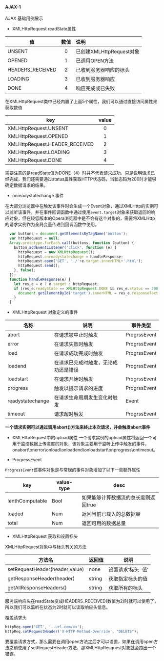 #### AJAX-1

AJAX 基础用例展示

* XMLHttpRequest readState属性

|值|数值|说明|
|-|:-:|:-|
|UNSENT|0|已创建XMLHttpRequest对象|
|OPENED|1|已调用OPEN方法|
|HEADERS_RECEIVED|2|已收到服务器响应的标头|
|LOADING|3|已收到服务器响应|
|DONE|4|响应完成或已失败|  

在XMLHttpRequest类中已经内置了上面5个属性，我们可以通过直接访问属性来获取数值 

|key|value|
|-|:-:|
|XMLHttpRequest.UNSENT|0|
|XMLHttpRequest.OPENED|1|
|XMLHttpRequest.HEADER_RECEIVED|2|
|XMLHttpRequest.LOADING|3|
|XMLHttpRequest.DONE|4|


需要注意的是readState值为DONE（4）时并不代表请求成功，只是说明请求已经完成，我们还需要通过status属性获取HTTP状态码，当状态码为200时才能够确定数据请求的结果。

* onreadystatechange 事件

在大部分浏览器中在触发该事件时会生成一个Event对象，通过XMLHttp的实例可以监听该事件，并在事件回调函数中通过使用`event.target`对象来获取返回的响应对象，但在较低版本的Opera浏览器中是不会有这个对象的，需要将XMLHttp的请求实例作为全局变量传递到回调函数中使用。

```javascript
  var buttons = document.getElementsByTagName('button');
  var httpRequest = null;
  Array.prototype.forEach.call(buttons, function (button) {
    button.addEventListener('click', function (e) {
      httpRequest = new XMLHttpRequest();
      httpRequest.onreadystatechange = handleResponse;
      httpRequest.open('GET', './'+e.target.innerHTML+'.html');
      httpRequest.send();
    }, false);
  });
  function handleResponse(e) {
    let res_e = e ? e.target : httpRequest;
    if (res_e.readyState == XMLHttpRequest.DONE && res_e.status == 200) {
      document.getElementById('target').innerHTML = res_e.responseText;
    }
  }
```

* XMLHttpRequest 对象定义的事件

|名称|说明|事件类型|
|-|-|-|
|abort|在请求被中止时触发|ProgrssEvent|
|error|在请求失败时触发|ProgrssEvent|
|load|在请求成功完成时触发|ProgrssEvent|
|loadend|在请求已完成时触发，无论成功还是错误|ProgrssEvent|
|loadstart|在请求开始时触发|ProgrssEvent|
|progress|触发以提示请求的进度|ProgrssEvent|
|readystatechange|在请求生命周期发生变化时触发|Event|
|timeout|请求超时触发|ProgrssEvent|

**一个请求实例可以通过调用abort()方法来终止本次请求，并会触发abort事件**

* XMLHttpRequest中的upload属性
一个请求实例的upload属性将返回一个可用于监控数据上传进度的对象，该对象主要用于监听上传中触发的事件，onabort\onerror\onload\onloadend\onloadstart\onprogress\ontimeout。

* ProgressEvent

`ProgressEvent`该事件对象是与常规的事件对象增加了以下一些额外属性

|key|value-type|desc|
|-|-|-|
|lenthComputable|Bool|如果能够计算数据流的总长度则返回true|
|loaded|Num|返回当前已载入的总数据量|
|total|Num|返回可用的数据总量|

* XMLHttpRequest 获取和设置标头

XMLHttpRequest对象中与标头有关的方法

|方法名|返回值|说明|
|-|-|-|
|setRequestHeader(header,value)|none|设置请求‘标头-值’|
|getResponseHeader(header)|string|获取指定标头的值|
|getAllResponseHeaders()|string|获取所有的标头|

服务端响应头在readState变成HEADERS_RECEIVED(数值为2)时就可以使用了，所以我们可以监听在状态为2时就可以读取响应头信息。

覆盖请求头
```javascript
httpReq.open('GET', '..url.com/xx');
httpReq.setRequestHeader('X-HTTP-Method-Override', "DELETE");
```   
要覆盖请求方式，那么需要在调用open方法之后才可以设置，如果在调用open方法之前使用了setRequestHeader方法，那XMLHttpResquest对象就会跑出一个错误。
